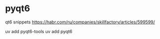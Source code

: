 # pyqt6
qt6 snippets
https://habr.com/ru/companies/skillfactory/articles/599599/

uv add pyqt6-tools
uv add pyqt6


